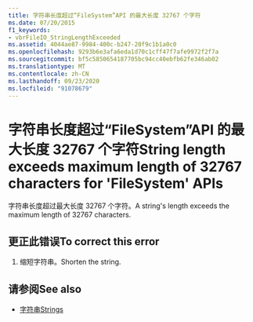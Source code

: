 ```yaml
---
title: 字符串长度超过“FileSystem”API 的最大长度 32767 个字符
ms.date: 07/20/2015
f1_keywords:
- vbrFileIO_StringLengthExceeded
ms.assetid: 4044ae87-9984-400c-b247-20f9c1b1a0c0
ms.openlocfilehash: 9293b6e3afa6eda1d70c1cff47f7afe9972f2f7a
ms.sourcegitcommit: bf5c5850654187705bc94cc40ebfb62fe346ab02
ms.translationtype: MT
ms.contentlocale: zh-CN
ms.lasthandoff: 09/23/2020
ms.locfileid: "91078679"
---
```

# <a name="string-length-exceeds-maximum-length-of-32767-characters-for-filesystem-apis"></a><span data-ttu-id="66ae3-102">字符串长度超过“FileSystem”API 的最大长度 32767 个字符</span><span class="sxs-lookup"><span data-stu-id="66ae3-102">String length exceeds maximum length of 32767 characters for 'FileSystem' APIs</span></span>

<span data-ttu-id="66ae3-103">字符串长度超过最大长度 32767 个字符。</span><span class="sxs-lookup"><span data-stu-id="66ae3-103">A string's length exceeds the maximum length of 32767 characters.</span></span>  
  
## <a name="to-correct-this-error"></a><span data-ttu-id="66ae3-104">更正此错误</span><span class="sxs-lookup"><span data-stu-id="66ae3-104">To correct this error</span></span>  
  
1. <span data-ttu-id="66ae3-105">缩短字符串。</span><span class="sxs-lookup"><span data-stu-id="66ae3-105">Shorten the string.</span></span>  
  
## <a name="see-also"></a><span data-ttu-id="66ae3-106">请参阅</span><span class="sxs-lookup"><span data-stu-id="66ae3-106">See also</span></span>

- [<span data-ttu-id="66ae3-107">字符串</span><span class="sxs-lookup"><span data-stu-id="66ae3-107">Strings</span></span>](../programming-guide/language-features/strings/index.md)
